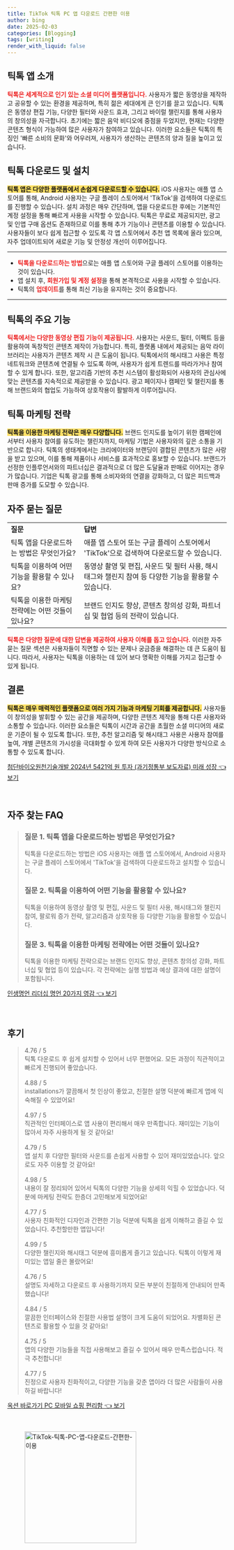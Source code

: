 ```yaml
---
title: TikTok 틱톡 PC 앱 다운로드 간편한 이용
author: bing
date: 2025-02-03
categories: [Blogging]
tags: [writing]
render_with_liquid: false
---
```



<h2 id='틱톡 앱 소개'>틱톡 앱 소개</h2>

<p><b><span style="color: #ee2323;">틱톡은 세계적으로 인기 있는 소셜 미디어 플랫폼입니다.</span></b> 사용자가 짧은 동영상을 제작하고 공유할 수 있는 환경을 제공하며, 특히 젊은 세대에게 큰 인기를 끌고 있습니다. 틱톡은 동영상 편집 기능, 다양한 필터와 사운드 효과, 그리고 바이럴 챌린지를 통해 사용자의 창의성을 자극합니다. 초기에는 짧은 음악 비디오에 중점을 두었지만, 현재는 다양한 콘텐츠 형식이 가능하여 많은 사용자가 참여하고 있습니다. 이러한 요소들은 틱톡의 특징인 '빠른 소비의 문화'와 어우러져, 사용자가 생산하는 콘텐츠의 양과 질을 높이고 있습니다.</p>

<h2 id='틱톡 다운로드 및 설치'>틱톡 다운로드 및 설치</h2>

<p><b><span style="background-color: #ffe066;">틱톡 앱은 다양한 플랫폼에서 손쉽게 다운로드할 수 있습니다.</span></b> iOS 사용자는 애플 앱 스토어를 통해, Android 사용자는 구글 플레이 스토어에서 'TikTok'을 검색하여 다운로드를 진행할 수 있습니다. 설치 과정은 매우 간단하며, 앱을 다운로드한 후에는 기본적인 계정 설정을 통해 빠르게 사용을 시작할 수 있습니다. 틱톡은 무료로 제공되지만, 광고 및 인앱 구매 옵션도 존재하므로 이를 통해 추가 기능이나 콘텐츠를 이용할 수 있습니다. 사용자들이 보다 쉽게 접근할 수 있도록 각 앱 스토어에서 추천 앱 목록에 올라 있으며, 자주 업데이트되어 새로운 기능 및 안정성 개선이 이루어집니다.</p>

<hr />

<ul>
    <li><b><span style="color: #ee2323;">틱톡을 다운로드하는 방법</span></b>으로는 애플 앱 스토어와 구글 플레이 스토어를 이용하는 것이 있습니다.</li>
    <li>앱 설치 후, <b><span style="color: #ee2323;">회원가입 및 계정 설정</span></b>을 통해 본격적으로 사용을 시작할 수 있습니다.</li>
    <li>틱톡의 <b><span style="color: #ee2323;">업데이트</span></b>를 통해 최신 기능을 유지하는 것이 중요합니다.</li>
</ul>

<hr />

<h2 id='틱톡의 주요 기능'>틱톡의 주요 기능</h2>

<p><b><span style="color: #ee2323;">틱톡에서는 다양한 동영상 편집 기능이 제공됩니다.</span></b> 사용자는 사운드, 필터, 이펙트 등을 활용하여 독창적인 콘텐츠 제작이 가능합니다. 특히, 플랫폼 내에서 제공되는 음악 라이브러리는 사용자가 콘텐츠 제작 시 큰 도움이 됩니다. 틱톡에서의 해시태그 사용은 특정 네트워크와 콘텐츠에 연결될 수 있도록 하며, 사용자가 쉽게 트렌드를 따라가거나 참여할 수 있게 합니다. 또한, 알고리즘 기반의 추천 시스템이 활성화되어 사용자의 관심사에 맞는 콘텐츠를 지속적으로 제공받을 수 있습니다. 광고 페이지나 캠페인 및 챌린지를 통해 브랜드와의 협업도 가능하여 상호작용이 활발하게 이루어집니다.</p>

<h2 id='틱톡 마케팅 전략'>틱톡 마케팅 전략</h2>

<p><b><span style="background-color: #ffe066;">틱톡을 이용한 마케팅 전략은 매우 다양합니다.</span></b> 브랜드 인지도를 높이기 위한 캠페인에서부터 사용자 참여를 유도하는 챌린지까지, 마케팅 기법은 사용자와의 깊은 소통을 기반으로 합니다. 틱톡의 생태계에서는 크리에이터와 브랜딩이 결합된 콘텐츠가 많은 사랑을 받고 있으며, 이를 통해 제품이나 서비스를 효과적으로 홍보할 수 있습니다. 브랜드가 선정한 인플루언서와의 파트너십은 결과적으로 더 많은 도달율과 판매로 이어지는 경우가 많습니다. 기업은 틱톡 광고를 통해 소비자와의 연결을 강화하고, 더 많은 피드백과 판매 증가를 도모할 수 있습니다.</p>

<h2 id='자주 묻는 질문'>자주 묻는 질문</h2>

<table>
    <tr>
        <td><b>질문</b></td>
        <td><b>답변</b></td>
    </tr>
    <tr>
        <td>틱톡 앱을 다운로드하는 방법은 무엇인가요?</td>
        <td>애플 앱 스토어 또는 구글 플레이 스토어에서 'TikTok'으로 검색하여 다운로드할 수 있습니다.</td>
    </tr>
    <tr>
        <td>틱톡을 이용하여 어떤 기능을 활용할 수 있나요?</td>
        <td>동영상 촬영 및 편집, 사운드 및 필터 사용, 해시태그와 챌린지 참여 등 다양한 기능을 활용할 수 있습니다.</td>
    </tr>
    <tr>
        <td>틱톡을 이용한 마케팅 전략에는 어떤 것들이 있나요?</td>
        <td>브랜드 인지도 향상, 콘텐츠 창의성 강화, 파트너십 및 협업 등의 전략이 있습니다.</td>
    </tr>
</table>

<p><b><span style="color: #ee2323;">틱톡은 다양한 질문에 대한 답변을 제공하여 사용자 이해를 돕고 있습니다.</span></b> 이러한 자주 묻는 질문 섹션은 사용자들이 직면할 수 있는 문제나 궁금증을 해결하는 데 큰 도움이 됩니다. 따라서, 사용자는 틱톡을 이용하는 데 있어 보다 명확한 이해를 가지고 접근할 수 있게 됩니다.</p>

<h2 id='결론'>결론</h2>

<p><b><span style="background-color: #ffe066;">틱톡은 매우 매력적인 플랫폼으로 여러 가지 기능과 마케팅 기회를 제공합니다.</span></b> 사용자들이 창의성을 발휘할 수 있는 공간을 제공하며, 다양한 콘텐츠 제작을 통해 다른 사용자와 소통할 수 있습니다. 이러한 요소들은 틱톡이 시간과 공간을 초월한 소셜 미디어의 새로운 기준이 될 수 있도록 합니다. 또한, 추천 알고리즘 및 해시태그 사용은 사용자 참여를 높여, 개별 콘텐츠의 가시성을 극대화할 수 있게 하여 모든 사용자가 다양한 방식으로 소통할 수 있도록 합니다.</p>


<p><a class="click-button" title="첨단바이오원천기술개발 2024년 5421억 원 투자 (과기정통부 보도자료) 미래 성장" href="https://adkhouse.github.io/posts/%EC%B2%A8%EB%8B%A8%EB%B0%94%EC%9D%B4%EC%98%A4%EC%9B%90%EC%B2%9C%EA%B8%B0%EC%88%A0%EA%B0%9C%EB%B0%9C-2024%EB%85%84-5421%EC%96%B5-%EC%9B%90-%ED%88%AC%EC%9E%90-(%EA%B3%BC%EA%B8%B0%EC%A0%95%ED%86%B5%EB%B6%80-%EB%B3%B4%EB%8F%84%EC%9E%90%EB%A3%8C)-%EB%AF%B8%EB%9E%98-%EC%84%B1%EC%9E%A5/" rel="dofollow">첨단바이오원천기술개발 2024년 5421억 원 투자 (과기정통부 보도자료) 미래 성장 👈 보기</a></p><br>
<h2 id='자주_찾는_FAQ'>자주 찾는 FAQ</h2>
<div itemscope="" itemtype="https://schema.org/FAQPage"> 
<blockquote> 
<div itemscope="" itemprop="mainEntity" itemtype="https://schema.org/Question"> 
<h3 itemprop="name">질문 1. 틱톡 앱을 다운로드하는 방법은 무엇인가요?</h3> 
<div itemscope="" itemprop="acceptedAnswer" itemtype="https://schema.org/Answer"> 
<span itemprop="text"> 
<p>틱톡을 다운로드하는 방법은 iOS 사용자는 애플 앱 스토어에서, Android 사용자는 구글 플레이 스토어에서 'TikTok'을 검색하여 다운로드하고 설치할 수 있습니다.</p> 
</span> 
</div> 
</div> 
<div itemscope="" itemprop="mainEntity" itemtype="https://schema.org/Question"> 
<h3 itemprop="name">질문 2. 틱톡을 이용하여 어떤 기능을 활용할 수 있나요?</h3> 
<div itemscope="" itemprop="acceptedAnswer" itemtype="https://schema.org/Answer"> 
<span itemprop="text"> 
<p>틱톡을 이용하여 동영상 촬영 및 편집, 사운드 및 필터 사용, 해시태그와 챌린지 참여, 팔로워 증가 전략, 알고리즘과 상호작용 등 다양한 기능을 활용할 수 있습니다.</p> 
</span> 
</div> 
</div> 
<div itemscope="" itemprop="mainEntity" itemtype="https://schema.org/Question"> 
<h3 itemprop="name">질문 3. 틱톡을 이용한 마케팅 전략에는 어떤 것들이 있나요?</h3> 
<div itemscope="" itemprop="acceptedAnswer" itemtype="https://schema.org/Answer"> 
<span itemprop="text"> 
<p>틱톡을 이용한 마케팅 전략으로는 브랜드 인지도 향상, 콘텐츠 창의성 강화, 파트너십 및 협업 등이 있습니다. 각 전략에는 실행 방법과 예상 결과에 대한 설명이 포함됩니다.</p> 
</span> 
</div> 
</div> 
</blockquote> 
</div>
<p><a class="click-button" title="인생명언 리더십 명언 20가지 영감" href="https://adkhouse.github.io/posts/%EC%9D%B8%EC%83%9D%EB%AA%85%EC%96%B8-%EB%A6%AC%EB%8D%94%EC%8B%AD-%EB%AA%85%EC%96%B8-20%EA%B0%80%EC%A7%80-%EC%98%81%EA%B0%90/" rel="dofollow">인생명언 리더십 명언 20가지 영감 👈 보기</a></p><br>
<h2 id='후기'>후기</h2>
<div itemscope itemtype="https://schema.org/Product">
  <blockquote>
  <div itemprop="review" itemscope itemtype="https://schema.org/Review">
      <div itemprop="reviewRating" itemscope itemtype="https://schema.org/Rating"> <span itemprop="ratingValue">4.76</span> / <span itemprop="bestRating">5</span> </div>
      <span itemprop="reviewBody">틱톡 다운로드 후 쉽게 설치할 수 있어서 너무 편했어요. 모든 과정이 직관적이고 빠르게 진행되어 좋았습니다.</span>
  </div>
  <br>
  <div itemprop="review" itemscope itemtype="https://schema.org/Review">
      <div itemprop="reviewRating" itemscope itemtype="https://schema.org/Rating"> <span itemprop="ratingValue">4.88</span> / <span itemprop="bestRating">5</span> </div>
      <span itemprop="reviewBody"> installations가 깔끔해서 첫 인상이 좋았고, 친절한 설명 덕분에 빠르게 앱에 익숙해질 수 있었어요!</span>
  </div>
  <br>
  <div itemprop="review" itemscope itemtype="https://schema.org/Review">
      <div itemprop="reviewRating" itemscope itemtype="https://schema.org/Rating"> <span itemprop="ratingValue">4.97</span> / <span itemprop="bestRating">5</span> </div>
      <span itemprop="reviewBody">직관적인 인터페이스로 앱 사용이 편리해서 매우 만족합니다. 재미있는 기능이 많아서 자주 사용하게 될 것 같아요!</span>
  </div>
  <br>
  <div itemprop="review" itemscope itemtype="https://schema.org/Review">
      <div itemprop="reviewRating" itemscope itemtype="https://schema.org/Rating"> <span itemprop="ratingValue">4.79</span> / <span itemprop="bestRating">5</span> </div>
      <span itemprop="reviewBody">앱 설치 후 다양한 필터와 사운드를 손쉽게 사용할 수 있어 재미있었습니다. 앞으로도 자주 이용할 것 같아요!</span>
  </div>
  <br>
  <div itemprop="review" itemscope itemtype="https://schema.org/Review">
      <div itemprop="reviewRating" itemscope itemtype="https://schema.org/Rating"> <span itemprop="ratingValue">4.98</span> / <span itemprop="bestRating">5</span> </div>
      <span itemprop="reviewBody">내용이 잘 정리되어 있어서 틱톡의 다양한 기능을 상세히 익힐 수 있었습니다. 덕분에 마케팅 전략도 한층더 고민해보게 되었어요!</span>
  </div>
  <br>
  <div itemprop="review" itemscope itemtype="https://schema.org/Review">
      <div itemprop="reviewRating" itemscope itemtype="https://schema.org/Rating"> <span itemprop="ratingValue">4.77</span> / <span itemprop="bestRating">5</span> </div>
      <span itemprop="reviewBody">사용자 친화적인 디자인과 간편한 기능 덕분에 틱톡을 쉽게 이해하고 즐길 수 있었습니다. 추천할만한 앱입니다!</span>
  </div>
  <br>
  <div itemprop="review" itemscope itemtype="https://schema.org/Review">
      <div itemprop="reviewRating" itemscope itemtype="https://schema.org/Rating"> <span itemprop="ratingValue">4.99</span> / <span itemprop="bestRating">5</span> </div>
      <span itemprop="reviewBody">다양한 챌린지와 해시태그 덕분에 흥미롭게 즐기고 있습니다. 틱톡이 이렇게 재미있는 앱일 줄은 몰랐어요!</span>
  </div>
  <br>
  <div itemprop="review" itemscope itemtype="https://schema.org/Review">
      <div itemprop="reviewRating" itemscope itemtype="https://schema.org/Rating"> <span itemprop="ratingValue">4.76</span> / <span itemprop="bestRating">5</span> </div>
      <span itemprop="reviewBody">설명도 자세하고 다운로드 후 사용하기까지 모든 부분이 친절하게 안내되어 만족했습니다!</span>
  </div>
  <br>
  <div itemprop="review" itemscope itemtype="https://schema.org/Review">
      <div itemprop="reviewRating" itemscope itemtype="https://schema.org/Rating"> <span itemprop="ratingValue">4.84</span> / <span itemprop="bestRating">5</span> </div>
      <span itemprop="reviewBody">깔끔한 인터페이스와 친절한 사용법 설명이 크게 도움이 되었어요. 차별화된 콘텐츠로 활용할 수 있을 것 같아요!</span>
  </div>
  <br>
  <div itemprop="review" itemscope itemtype="https://schema.org/Review">
      <div itemprop="reviewRating" itemscope itemtype="https://schema.org/Rating"> <span itemprop="ratingValue">4.75</span> / <span itemprop="bestRating">5</span> </div>
      <span itemprop="reviewBody">앱의 다양한 기능들을 직접 사용해보고 즐길 수 있어서 매우 만족스럽습니다. 적극 추천합니다!</span>
  </div>
  <br>
  <div itemprop="review" itemscope itemtype="https://schema.org/Review">
      <div itemprop="reviewRating" itemscope itemtype="https://schema.org/Rating"> <span itemprop="ratingValue">4.77</span> / <span itemprop="bestRating">5</span> </div>
      <span itemprop="reviewBody">진정으로 사용자 친화적이고, 다양한 기능을 갖춘 앱이라 더 많은 사람들이 사용하길 바랍니다!</span>
  </div>
  </blockquote>
</div>
<p><a class="click-button" title="옥션 바로가기 PC 모바일 쇼핑 편리함" href="https://adkhouse.github.io/posts/%EC%98%A5%EC%85%98-%EB%B0%94%EB%A1%9C%EA%B0%80%EA%B8%B0-PC-%EB%AA%A8%EB%B0%94%EC%9D%BC-%EC%87%BC%ED%95%91-%ED%8E%B8%EB%A6%AC%ED%95%A8/" rel="dofollow">옥션 바로가기 PC 모바일 쇼핑 편리함 👈 보기</a></p><br>
<figure class="image"><img src="https://adkhouse.github.io/assets/img/thumbnail/TikTok-틱톡-PC-앱-다운로드-간편한-이용.webp" alt="TikTok-틱톡-PC-앱-다운로드-간편한-이용" width="256" height="256"></figure>